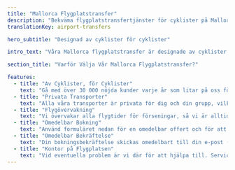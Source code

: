 ```yaml
---
title: "Mallorca Flygplatstransfer"
description: "Bekväma flygplatstransfertjänster för cyklister på Mallorca"
translationKey: airport-transfers

hero_subtitle: "Designad av cyklister för cyklister"

intro_text: "Våra Mallorca flygplatstransfer är designade av cyklister för cyklister, anpassade för grupper av alla storlekar. Vi erbjuder pålitlig, effektiv och stressfri dörr-till-dörr privat flygplatstransfer från Palma de Mallorca flygplats till alla områden av Mallorca, tillgänglig 24 timmar om dygnet, 7 dagar i veckan, 365 dagar om året genom vårt bussföretag, MALLORCA HOLIDAY TRANSFERS."

section_title: "Varför Välja Vår Mallorca Flygplatstransfer?"

features:
  - title: "Av Cyklister, för Cyklister"
    text: "Gå med över 30 000 nöjda kunder varje år som litar på oss för sina Mallorca-transporter."
  - title: "Privata Transporter"
    text: "Alla våra transporter är privata för dig och din grupp, vilket säkerställer komfort och bekvämlighet."
  - title: "Flygövervakning"
    text: "Vi övervakar alla flygtider för förseningar, så vi är alltid där när du anländer."
  - title: "Omedelbar Bokning"
    text: "Använd formuläret nedan för en omedelbar offert och för att boka din transfer."
  - title: "Omedelbar Bekräftelse"
    text: "Din bokningsbekräftelse skickas omedelbart till din e-post (kontrollera din skräppostmapp ifall!)."
  - title: "Kontor på Flygplatsen"
    text: "Vid eventuella problem är vi där för att hjälpa till. Service kommer först."
---
```

